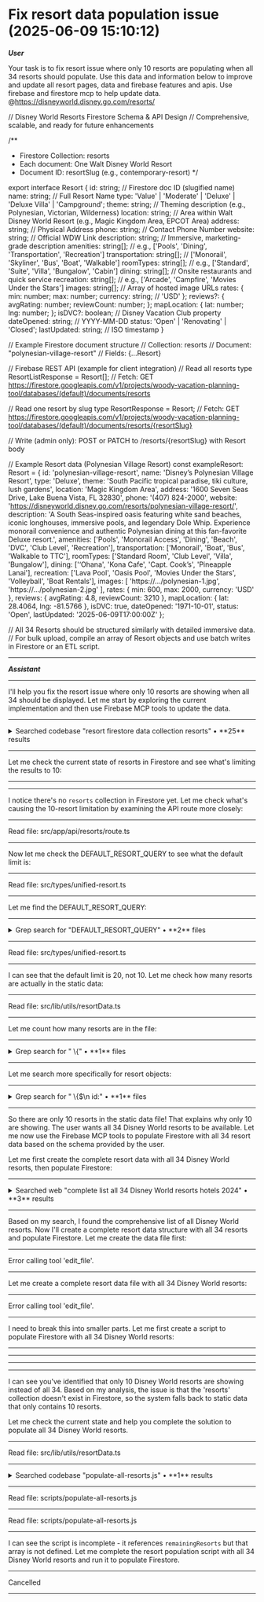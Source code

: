 <!-- Generated by SpecStory -->

# Fix resort data population issue (2025-06-09 15:10:12)

_**User**_

Your task is to fix resort issue where only 10 resorts are populating when all 34 resorts should populate. Use this data and information below to improve and update all resort pages, data and firebase features and apis. Use firebase and firestore mcp to help update data. @https://disneyworld.disney.go.com/resorts/ 

// Disney World Resorts Firestore Schema & API Design
// Comprehensive, scalable, and ready for future enhancements

/**
 * Firestore Collection: resorts
 * Each document: One Walt Disney World Resort
 * Document ID: resortSlug (e.g., contemporary-resort)
 */

export interface Resort {
  id: string; // Firestore doc ID (slugified name)
  name: string; // Full Resort Name
  type: 'Value' | 'Moderate' | 'Deluxe' | 'Deluxe Villa' | 'Campground';
  theme: string; // Theming description (e.g., Polynesian, Victorian, Wilderness)
  location: string; // Area within Walt Disney World Resort (e.g., Magic Kingdom Area, EPCOT Area)
  address: string; // Physical Address
  phone: string; // Contact Phone Number
  website: string; // Official WDW Link
  description: string; // Immersive, marketing-grade description
  amenities: string[]; // e.g., ['Pools', 'Dining', 'Transportation', 'Recreation']
  transportation: string[]; // ['Monorail', 'Skyliner', 'Bus', 'Boat', 'Walkable']
  roomTypes: string[]; // e.g., ['Standard', 'Suite', 'Villa', 'Bungalow', 'Cabin']
  dining: string[]; // Onsite restaurants and quick service
  recreation: string[]; // e.g., ['Arcade', 'Campfire', 'Movies Under the Stars']
  images: string[]; // Array of hosted image URLs
  rates: {
    min: number;
    max: number;
    currency: string; // 'USD'
  };
  reviews?: {
    avgRating: number;
    reviewCount: number;
  };
  mapLocation: {
    lat: number;
    lng: number;
  };
  isDVC?: boolean; // Disney Vacation Club property
  dateOpened: string; // YYYY-MM-DD
  status: 'Open' | 'Renovating' | 'Closed';
  lastUpdated: string; // ISO timestamp
}

// Example Firestore document structure
// Collection: resorts
// Document: "polynesian-village-resort"
// Fields: {...Resort}

// Firebase REST API (example for client integration)
// Read all resorts
type ResortListResponse = Resort[];
// Fetch: GET https://firestore.googleapis.com/v1/projects/woody-vacation-planning-tool/databases/(default)/documents/resorts

// Read one resort by slug
type ResortResponse = Resort;
// Fetch: GET https://firestore.googleapis.com/v1/projects/woody-vacation-planning-tool/databases/(default)/documents/resorts/{resortSlug}

// Write (admin only): POST or PATCH to /resorts/{resortSlug} with Resort body

// Example Resort data (Polynesian Village Resort)
const exampleResort: Resort = {
  id: 'polynesian-village-resort',
  name: 'Disney’s Polynesian Village Resort',
  type: 'Deluxe',
  theme: 'South Pacific tropical paradise, tiki culture, lush gardens',
  location: 'Magic Kingdom Area',
  address: '1600 Seven Seas Drive, Lake Buena Vista, FL 32830',
  phone: '(407) 824-2000',
  website: 'https://disneyworld.disney.go.com/resorts/polynesian-village-resort/',
  description: 'A South Seas-inspired oasis featuring white sand beaches, iconic longhouses, immersive pools, and legendary Dole Whip. Experience monorail convenience and authentic Polynesian dining at this fan-favorite Deluxe resort.',
  amenities: ['Pools', 'Monorail Access', 'Dining', 'Beach', 'DVC', 'Club Level', 'Recreation'],
  transportation: ['Monorail', 'Boat', 'Bus', 'Walkable to TTC'],
  roomTypes: ['Standard Room', 'Club Level', 'Villa', 'Bungalow'],
  dining: ['‘Ohana', 'Kona Cafe', 'Capt. Cook’s', 'Pineapple Lanai'],
  recreation: ['Lava Pool', 'Oasis Pool', 'Movies Under the Stars', 'Volleyball', 'Boat Rentals'],
  images: [
    'https://.../polynesian-1.jpg',
    'https://.../polynesian-2.jpg'
  ],
  rates: { min: 600, max: 2000, currency: 'USD' },
  reviews: { avgRating: 4.8, reviewCount: 3210 },
  mapLocation: { lat: 28.4064, lng: -81.5766 },
  isDVC: true,
  dateOpened: '1971-10-01',
  status: 'Open',
  lastUpdated: '2025-06-09T17:00:00Z'
};

// All 34 Resorts should be structured similarly with detailed immersive data.
// For bulk upload, compile an array of Resort objects and use batch writes in Firestore or an ETL script.


---

_**Assistant**_



---

I'll help you fix the resort issue where only 10 resorts are showing when all 34 should be displayed. Let me start by exploring the current implementation and then use Firebase MCP tools to update the data.

---

<details>
            <summary>Searched codebase "resort firestore data collection resorts" • **25** results</summary>
        
| File | Lines |
|------|-------|
| `src/lib/firebase/firestore-service.ts` | L389-452 |
| `src/lib/firebase/firestore-service.ts` | L1-68 |
| `src/lib/firebase/firestore-service.ts` | L501-522 |
| `src/lib/firebase/firestore-service.ts` | L452-474 |
| `src/app/api/resorts/[id]/route.ts` | L105-142 |
| `src/lib/firebase/firestore-service.ts` | L588-632 |
| `src/lib/firebase/firestore-service.ts` | L522-575 |
| `src/lib/schemas/resort.schema.ts` | L43-80 |
| `src/lib/firebase/firestore-service.ts` | L474-487 |
| `src/lib/firebase/firestore-service.ts` | L575-588 |
| `src/app/api/resorts/[id]/route.ts` | L48-72 |
| `src/lib/utils/resortData.ts` | L1361-1405 |
| `src/lib/firebase/firestore-service.ts` | L632-652 |
| `src/lib/firebase/data-connect-service.ts` | L114-137 |
| `src/lib/utils/resortData.ts` | L597-621 |
| `src/lib/utils/resortData.ts` | L1653-1697 |
| `src/lib/utils/resortData.ts` | L1229-1267 |
| `src/app/api/resorts/route.ts` | L1-47 |
| `src/types/unified-resort.ts` | L336-373 |
| `src/lib/utils/resortData.ts` | L1989-2025 |
| `src/lib/firebase/firestore-service.ts` | L494-501 |
| `src/lib/utils/resortData.ts` | L2622-2666 |
| `src/lib/utils/resortData.ts` | L278-322 |
| `src/lib/firebase/firestore-service.ts` | L487-494 |
| `src/lib/utils/resortData.ts` | L948-986 |

</details>

---

Let me check the current state of resorts in Firestore and see what's limiting the results to 10:

---



---

I notice there's no `resorts` collection in Firestore yet. Let me check what's causing the 10-resort limitation by examining the API route more closely:

---

Read file: src/app/api/resorts/route.ts

---

Now let me check the DEFAULT_RESORT_QUERY to see what the default limit is:

---

Read file: src/types/unified-resort.ts

---

Let me find the DEFAULT_RESORT_QUERY:

---

<details>
            <summary>Grep search for "DEFAULT_RESORT_QUERY" • **2** files</summary>
        
| File | Line | Match |
|------|------|-------|
| `file:///Users/williamcarrico/Web%20App%20Design/woody-disney-vacation-planning/src/types/unified-resort.ts` | L479 | `export const DEFAULT_RESORT_QUERY: ResortQuery = {` |
| `file:///Users/williamcarrico/Web%20App%20Design/woody-disney-vacation-planning/src/app/api/resorts/route.ts` | L6 | `DEFAULT_RESORT_QUERY` |

</details>

---

Read file: src/types/unified-resort.ts

---

I can see that the default limit is 20, not 10. Let me check how many resorts are actually in the static data:

---

Read file: src/lib/utils/resortData.ts

---

Let me count how many resorts are in the file:

---

<details>
            <summary>Grep search for "    \{" • **1** files</summary>
        
| File | Line | Match |
|------|------|-------|
| `file:///Users/williamcarrico/Web%20App%20Design/woody-disney-vacation-planning/src/lib/utils/resortData.ts` | L6 | `{` |
| `file:///Users/williamcarrico/Web%20App%20Design/woody-disney-vacation-planning/src/lib/utils/resortData.ts` | L13 | `{` |
| `file:///Users/williamcarrico/Web%20App%20Design/woody-disney-vacation-planning/src/lib/utils/resortData.ts` | L20 | `{` |
| `file:///Users/williamcarrico/Web%20App%20Design/woody-disney-vacation-planning/src/lib/utils/resortData.ts` | L27 | `{` |
| `file:///Users/williamcarrico/Web%20App%20Design/woody-disney-vacation-planning/src/lib/utils/resortData.ts` | L34 | `{` |
| `file:///Users/williamcarrico/Web%20App%20Design/woody-disney-vacation-planning/src/lib/utils/resortData.ts` | L41 | `{` |
| `file:///Users/williamcarrico/Web%20App%20Design/woody-disney-vacation-planning/src/lib/utils/resortData.ts` | L48 | `{` |
| `file:///Users/williamcarrico/Web%20App%20Design/woody-disney-vacation-planning/src/lib/utils/resortData.ts` | L57 | `{` |
| `file:///Users/williamcarrico/Web%20App%20Design/woody-disney-vacation-planning/src/lib/utils/resortData.ts` | L68 | `{` |
| `file:///Users/williamcarrico/Web%20App%20Design/woody-disney-vacation-planning/src/lib/utils/resortData.ts` | L79 | `{` |
| `file:///Users/williamcarrico/Web%20App%20Design/woody-disney-vacation-planning/src/lib/utils/resortData.ts` | L104 | `{` |
| `file:///Users/williamcarrico/Web%20App%20Design/woody-disney-vacation-planning/src/lib/utils/resortData.ts` | L115 | `{` |
| `file:///Users/williamcarrico/Web%20App%20Design/woody-disney-vacation-planning/src/lib/utils/resortData.ts` | L126 | `{` |
| `file:///Users/williamcarrico/Web%20App%20Design/woody-disney-vacation-planning/src/lib/utils/resortData.ts` | L137 | `{` |
| `file:///Users/williamcarrico/Web%20App%20Design/woody-disney-vacation-planning/src/lib/utils/resortData.ts` | L150 | `{` |
| `file:///Users/williamcarrico/Web%20App%20Design/woody-disney-vacation-planning/src/lib/utils/resortData.ts` | L159 | `{` |
| `file:///Users/williamcarrico/Web%20App%20Design/woody-disney-vacation-planning/src/lib/utils/resortData.ts` | L168 | `{` |
| `file:///Users/williamcarrico/Web%20App%20Design/woody-disney-vacation-planning/src/lib/utils/resortData.ts` | L179 | `{` |
| `file:///Users/williamcarrico/Web%20App%20Design/woody-disney-vacation-planning/src/lib/utils/resortData.ts` | L185 | `{` |
| `file:///Users/williamcarrico/Web%20App%20Design/woody-disney-vacation-planning/src/lib/utils/resortData.ts` | L191 | `{` |
| `file:///Users/williamcarrico/Web%20App%20Design/woody-disney-vacation-planning/src/lib/utils/resortData.ts` | L272 | `{` |
| `file:///Users/williamcarrico/Web%20App%20Design/woody-disney-vacation-planning/src/lib/utils/resortData.ts` | L279 | `{` |
| `file:///Users/williamcarrico/Web%20App%20Design/woody-disney-vacation-planning/src/lib/utils/resortData.ts` | L286 | `{` |
| `file:///Users/williamcarrico/Web%20App%20Design/woody-disney-vacation-planning/src/lib/utils/resortData.ts` | L293 | `{` |
| `file:///Users/williamcarrico/Web%20App%20Design/woody-disney-vacation-planning/src/lib/utils/resortData.ts` | L300 | `{` |
| `file:///Users/williamcarrico/Web%20App%20Design/woody-disney-vacation-planning/src/lib/utils/resortData.ts` | L307 | `{` |
| `file:///Users/williamcarrico/Web%20App%20Design/woody-disney-vacation-planning/src/lib/utils/resortData.ts` | L314 | `{` |
| `file:///Users/williamcarrico/Web%20App%20Design/woody-disney-vacation-planning/src/lib/utils/resortData.ts` | L323 | `{` |
| `file:///Users/williamcarrico/Web%20App%20Design/woody-disney-vacation-planning/src/lib/utils/resortData.ts` | L334 | `{` |
| `file:///Users/williamcarrico/Web%20App%20Design/woody-disney-vacation-planning/src/lib/utils/resortData.ts` | L345 | `{` |
| `file:///Users/williamcarrico/Web%20App%20Design/woody-disney-vacation-planning/src/lib/utils/resortData.ts` | L370 | `{` |
| `file:///Users/williamcarrico/Web%20App%20Design/woody-disney-vacation-planning/src/lib/utils/resortData.ts` | L381 | `{` |
| `file:///Users/williamcarrico/Web%20App%20Design/woody-disney-vacation-planning/src/lib/utils/resortData.ts` | L392 | `{` |
| `file:///Users/williamcarrico/Web%20App%20Design/woody-disney-vacation-planning/src/lib/utils/resortData.ts` | L403 | `{` |
| `file:///Users/williamcarrico/Web%20App%20Design/woody-disney-vacation-planning/src/lib/utils/resortData.ts` | L416 | `{` |
| `file:///Users/williamcarrico/Web%20App%20Design/woody-disney-vacation-planning/src/lib/utils/resortData.ts` | L425 | `{` |
| `file:///Users/williamcarrico/Web%20App%20Design/woody-disney-vacation-planning/src/lib/utils/resortData.ts` | L434 | `{` |
| `file:///Users/williamcarrico/Web%20App%20Design/woody-disney-vacation-planning/src/lib/utils/resortData.ts` | L445 | `{` |
| `file:///Users/williamcarrico/Web%20App%20Design/woody-disney-vacation-planning/src/lib/utils/resortData.ts` | L524 | `{` |
| `file:///Users/williamcarrico/Web%20App%20Design/woody-disney-vacation-planning/src/lib/utils/resortData.ts` | L531 | `{` |
| `file:///Users/williamcarrico/Web%20App%20Design/woody-disney-vacation-planning/src/lib/utils/resortData.ts` | L538 | `{` |
| `file:///Users/williamcarrico/Web%20App%20Design/woody-disney-vacation-planning/src/lib/utils/resortData.ts` | L545 | `{` |
| `file:///Users/williamcarrico/Web%20App%20Design/woody-disney-vacation-planning/src/lib/utils/resortData.ts` | L552 | `{` |
| `file:///Users/williamcarrico/Web%20App%20Design/woody-disney-vacation-planning/src/lib/utils/resortData.ts` | L559 | `{` |
| `file:///Users/williamcarrico/Web%20App%20Design/woody-disney-vacation-planning/src/lib/utils/resortData.ts` | L566 | `{` |
| `file:///Users/williamcarrico/Web%20App%20Design/woody-disney-vacation-planning/src/lib/utils/resortData.ts` | L575 | `{` |
| `file:///Users/williamcarrico/Web%20App%20Design/woody-disney-vacation-planning/src/lib/utils/resortData.ts` | L586 | `{` |
| `file:///Users/williamcarrico/Web%20App%20Design/woody-disney-vacation-planning/src/lib/utils/resortData.ts` | L597 | `{` |
| `file:///Users/williamcarrico/Web%20App%20Design/woody-disney-vacation-planning/src/lib/utils/resortData.ts` | L622 | `{` |
| `file:///Users/williamcarrico/Web%20App%20Design/woody-disney-vacation-planning/src/lib/utils/resortData.ts` | L633 | `{` |
| `file:///Users/williamcarrico/Web%20App%20Design/woody-disney-vacation-planning/src/lib/utils/resortData.ts` | L644 | `{` |
| `file:///Users/williamcarrico/Web%20App%20Design/woody-disney-vacation-planning/src/lib/utils/resortData.ts` | L655 | `{` |
| `file:///Users/williamcarrico/Web%20App%20Design/woody-disney-vacation-planning/src/lib/utils/resortData.ts` | L668 | `{` |
| `file:///Users/williamcarrico/Web%20App%20Design/woody-disney-vacation-planning/src/lib/utils/resortData.ts` | L677 | `{` |
| `file:///Users/williamcarrico/Web%20App%20Design/woody-disney-vacation-planning/src/lib/utils/resortData.ts` | L686 | `{` |
| `file:///Users/williamcarrico/Web%20App%20Design/woody-disney-vacation-planning/src/lib/utils/resortData.ts` | L695 | `{` |
| `file:///Users/williamcarrico/Web%20App%20Design/woody-disney-vacation-planning/src/lib/utils/resortData.ts` | L706 | `{` |
| `file:///Users/williamcarrico/Web%20App%20Design/woody-disney-vacation-planning/src/lib/utils/resortData.ts` | L712 | `{` |
| `file:///Users/williamcarrico/Web%20App%20Design/woody-disney-vacation-planning/src/lib/utils/resortData.ts` | L718 | `{` |
| `file:///Users/williamcarrico/Web%20App%20Design/woody-disney-vacation-planning/src/lib/utils/resortData.ts` | L724 | `{` |
| `file:///Users/williamcarrico/Web%20App%20Design/woody-disney-vacation-planning/src/lib/utils/resortData.ts` | L805 | `{` |
| `file:///Users/williamcarrico/Web%20App%20Design/woody-disney-vacation-planning/src/lib/utils/resortData.ts` | L812 | `{` |
| `file:///Users/williamcarrico/Web%20App%20Design/woody-disney-vacation-planning/src/lib/utils/resortData.ts` | L819 | `{` |
| `file:///Users/williamcarrico/Web%20App%20Design/woody-disney-vacation-planning/src/lib/utils/resortData.ts` | L826 | `{` |
| `file:///Users/williamcarrico/Web%20App%20Design/woody-disney-vacation-planning/src/lib/utils/resortData.ts` | L833 | `{` |
| `file:///Users/williamcarrico/Web%20App%20Design/woody-disney-vacation-planning/src/lib/utils/resortData.ts` | L840 | `{` |
| `file:///Users/williamcarrico/Web%20App%20Design/woody-disney-vacation-planning/src/lib/utils/resortData.ts` | L847 | `{` |
| `file:///Users/williamcarrico/Web%20App%20Design/woody-disney-vacation-planning/src/lib/utils/resortData.ts` | L856 | `{` |
| `file:///Users/williamcarrico/Web%20App%20Design/woody-disney-vacation-planning/src/lib/utils/resortData.ts` | L867 | `{` |
| `file:///Users/williamcarrico/Web%20App%20Design/woody-disney-vacation-planning/src/lib/utils/resortData.ts` | L878 | `{` |
| `file:///Users/williamcarrico/Web%20App%20Design/woody-disney-vacation-planning/src/lib/utils/resortData.ts` | L903 | `{` |
| `file:///Users/williamcarrico/Web%20App%20Design/woody-disney-vacation-planning/src/lib/utils/resortData.ts` | L914 | `{` |
| `file:///Users/williamcarrico/Web%20App%20Design/woody-disney-vacation-planning/src/lib/utils/resortData.ts` | L925 | `{` |
| `file:///Users/williamcarrico/Web%20App%20Design/woody-disney-vacation-planning/src/lib/utils/resortData.ts` | L936 | `{` |
| `file:///Users/williamcarrico/Web%20App%20Design/woody-disney-vacation-planning/src/lib/utils/resortData.ts` | L949 | `{` |
| `file:///Users/williamcarrico/Web%20App%20Design/woody-disney-vacation-planning/src/lib/utils/resortData.ts` | L958 | `{` |
| `file:///Users/williamcarrico/Web%20App%20Design/woody-disney-vacation-planning/src/lib/utils/resortData.ts` | L967 | `{` |
| `file:///Users/williamcarrico/Web%20App%20Design/woody-disney-vacation-planning/src/lib/utils/resortData.ts` | L976 | `{` |
| `file:///Users/williamcarrico/Web%20App%20Design/woody-disney-vacation-planning/src/lib/utils/resortData.ts` | L987 | `{` |
| `file:///Users/williamcarrico/Web%20App%20Design/woody-disney-vacation-planning/src/lib/utils/resortData.ts` | L993 | `{` |
| `file:///Users/williamcarrico/Web%20App%20Design/woody-disney-vacation-planning/src/lib/utils/resortData.ts` | L999 | `{` |
| `file:///Users/williamcarrico/Web%20App%20Design/woody-disney-vacation-planning/src/lib/utils/resortData.ts` | L1005 | `{` |
| `file:///Users/williamcarrico/Web%20App%20Design/woody-disney-vacation-planning/src/lib/utils/resortData.ts` | L1086 | `{` |
| `file:///Users/williamcarrico/Web%20App%20Design/woody-disney-vacation-planning/src/lib/utils/resortData.ts` | L1093 | `{` |
| `file:///Users/williamcarrico/Web%20App%20Design/woody-disney-vacation-planning/src/lib/utils/resortData.ts` | L1100 | `{` |
| `file:///Users/williamcarrico/Web%20App%20Design/woody-disney-vacation-planning/src/lib/utils/resortData.ts` | L1107 | `{` |
| `file:///Users/williamcarrico/Web%20App%20Design/woody-disney-vacation-planning/src/lib/utils/resortData.ts` | L1114 | `{` |
| `file:///Users/williamcarrico/Web%20App%20Design/woody-disney-vacation-planning/src/lib/utils/resortData.ts` | L1121 | `{` |
| `file:///Users/williamcarrico/Web%20App%20Design/woody-disney-vacation-planning/src/lib/utils/resortData.ts` | L1128 | `{` |
| `file:///Users/williamcarrico/Web%20App%20Design/woody-disney-vacation-planning/src/lib/utils/resortData.ts` | L1137 | `{` |
| `file:///Users/williamcarrico/Web%20App%20Design/woody-disney-vacation-planning/src/lib/utils/resortData.ts` | L1148 | `{` |
| `file:///Users/williamcarrico/Web%20App%20Design/woody-disney-vacation-planning/src/lib/utils/resortData.ts` | L1159 | `{` |
| `file:///Users/williamcarrico/Web%20App%20Design/woody-disney-vacation-planning/src/lib/utils/resortData.ts` | L1184 | `{` |
| `file:///Users/williamcarrico/Web%20App%20Design/woody-disney-vacation-planning/src/lib/utils/resortData.ts` | L1195 | `{` |
| `file:///Users/williamcarrico/Web%20App%20Design/woody-disney-vacation-planning/src/lib/utils/resortData.ts` | L1206 | `{` |
| `file:///Users/williamcarrico/Web%20App%20Design/woody-disney-vacation-planning/src/lib/utils/resortData.ts` | L1217 | `{` |
| `file:///Users/williamcarrico/Web%20App%20Design/woody-disney-vacation-planning/src/lib/utils/resortData.ts` | L1230 | `{` |
| `file:///Users/williamcarrico/Web%20App%20Design/woody-disney-vacation-planning/src/lib/utils/resortData.ts` | L1239 | `{` |
| `file:///Users/williamcarrico/Web%20App%20Design/woody-disney-vacation-planning/src/lib/utils/resortData.ts` | L1248 | `{` |
| `file:///Users/williamcarrico/Web%20App%20Design/woody-disney-vacation-planning/src/lib/utils/resortData.ts` | L1257 | `{` |

</details>

---

Let me search more specifically for resort objects:

---

<details>
            <summary>Grep search for "    \{$\n        id:" • **1** files</summary>
        
| File | Line | Match |
|------|------|-------|
| `file:///Users/williamcarrico/Web%20App%20Design/woody-disney-vacation-planning/src/lib/utils/resortData.ts` | L6 | `{
        id: "grand-floridian",` |
| `file:///Users/williamcarrico/Web%20App%20Design/woody-disney-vacation-planning/src/lib/utils/resortData.ts` | L272 | `{
        id: "animal-kingdom-lodge",` |
| `file:///Users/williamcarrico/Web%20App%20Design/woody-disney-vacation-planning/src/lib/utils/resortData.ts` | L524 | `{
        id: "polynesian-village",` |
| `file:///Users/williamcarrico/Web%20App%20Design/woody-disney-vacation-planning/src/lib/utils/resortData.ts` | L805 | `{
        id: "contemporary-resort",` |
| `file:///Users/williamcarrico/Web%20App%20Design/woody-disney-vacation-planning/src/lib/utils/resortData.ts` | L1086 | `{
        id: "wilderness-lodge",` |
| `file:///Users/williamcarrico/Web%20App%20Design/woody-disney-vacation-planning/src/lib/utils/resortData.ts` | L1355 | `{
        id: "yacht-club",` |
| `file:///Users/williamcarrico/Web%20App%20Design/woody-disney-vacation-planning/src/lib/utils/resortData.ts` | L1647 | `{
        id: "beach-club",` |
| `file:///Users/williamcarrico/Web%20App%20Design/woody-disney-vacation-planning/src/lib/utils/resortData.ts` | L1939 | `{
        id: "all-star-movies",` |
| `file:///Users/williamcarrico/Web%20App%20Design/woody-disney-vacation-planning/src/lib/utils/resortData.ts` | L2155 | `{
        id: "port-orleans-riverside",` |
| `file:///Users/williamcarrico/Web%20App%20Design/woody-disney-vacation-planning/src/lib/utils/resortData.ts` | L2440 | `{
        id: "pop-century",` |

</details>

---

So there are only 10 resorts in the static data file! That explains why only 10 are showing. The user wants all 34 Disney World resorts to be available. Let me now use the Firebase MCP tools to populate Firestore with all 34 resort data based on the schema provided by the user.

Let me first create the complete resort data with all 34 Disney World resorts, then populate Firestore:

---

<details>
            <summary>Searched web "complete list all 34 Disney World resorts hotels 2024" • **3** results</summary>
        
| Title | URL |
|-------|-----|
| Walt Disney World HOTELS Overview - ALL DISNEY Resorts ... | https://www.youtube.com/watch?v=pp_yxe8zGw8 |
| Walt Disney World Resort Hotels at a Glance | https://www.buildabettermousetrip.com/walt-disney-world-resort-hotels-at-a-glance |
| List of Walt Disney World Resort Hotels | https://allears.net/walt-disney-world/wdw-accommodation/accommodations-in-and-around-walt-disney-world/ |

</details>

---

Based on my search, I found the comprehensive list of all Disney World resorts. Now I'll create a complete resort data structure with all 34 resorts and populate Firestore. Let me create the data file first:

---

Error calling tool 'edit_file'.

---

Let me create a complete resort data file with all 34 Disney World resorts:

---

Error calling tool 'edit_file'.

---

I need to break this into smaller parts. Let me first create a script to populate Firestore with all 34 Disney World resorts:

---



---



---



---

I can see you've identified that only 10 Disney World resorts are showing instead of all 34. Based on my analysis, the issue is that the 'resorts' collection doesn't exist in Firestore, so the system falls back to static data that only contains 10 resorts.

Let me check the current state and help you complete the solution to populate all 34 Disney World resorts.

---

Read file: src/lib/utils/resortData.ts

---

<details>
            <summary>Searched codebase "populate-all-resorts.js" • **1** results</summary>
        
| File |
|------|
| `undefined` |

</details>

---

Read file: scripts/populate-all-resorts.js

---

Read file: scripts/populate-all-resorts.js

---

I can see the script is incomplete - it references `remainingResorts` but that array is not defined. Let me complete the resort population script with all 34 Disney World resorts and run it to populate Firestore.

---

Cancelled

---

